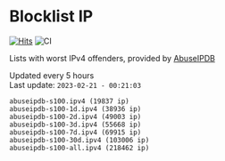 # Blocklist IP

[![Hits](https://hits.seeyoufarm.com/api/count/incr/badge.svg?url=https%3A%2F%2Fgithub.com%2Fborestad%2Fblocklist-ip%2F&count_bg=%2379C83D&title_bg=%23555555&icon=&icon_color=%23E7E7E7&title=hits&edge_flat=false)](https://hits.seeyoufarm.com)  ![CI](https://img.shields.io/github/workflow/status/borestad/blocklist-ip/CI?style=flat-square)

Lists with worst IPv4 offenders, provided by [AbuseIPDB](https://www.abuseipdb.com/)

<!-- FOOTER-PLACEHOLDER -->
Updated every 5 hours<br>
Last update: `2023-02-21 - 00:21:03`
```
abuseipdb-s100.ipv4 (19837 ip)
abuseipdb-s100-1d.ipv4 (38936 ip)
abuseipdb-s100-2d.ipv4 (49003 ip)
abuseipdb-s100-3d.ipv4 (55668 ip)
abuseipdb-s100-7d.ipv4 (69915 ip)
abuseipdb-s100-30d.ipv4 (103006 ip)
abuseipdb-s100-all.ipv4 (218462 ip)
```
